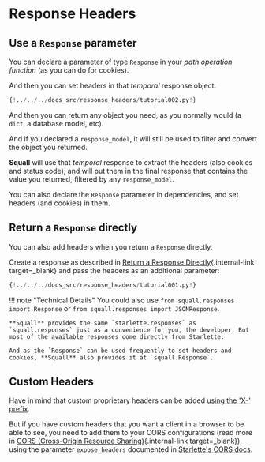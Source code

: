 # Response Headers

## Use a `Response` parameter

You can declare a parameter of type `Response` in your *path operation function* (as you can do for cookies).

And then you can set headers in that *temporal* response object.

```Python hl_lines="1  7-8"
{!../../../docs_src/response_headers/tutorial002.py!}
```

And then you can return any object you need, as you normally would (a `dict`, a database model, etc).

And if you declared a `response_model`, it will still be used to filter and convert the object you returned.

**Squall** will use that *temporal* response to extract the headers (also cookies and status code), and will put them in the final response that contains the value you returned, filtered by any `response_model`.

You can also declare the `Response` parameter in dependencies, and set headers (and cookies) in them.

## Return a `Response` directly

You can also add headers when you return a `Response` directly.

Create a response as described in [Return a Response Directly](response-directly.md){.internal-link target=_blank} and pass the headers as an additional parameter:

```Python hl_lines="10-12"
{!../../../docs_src/response_headers/tutorial001.py!}
```

!!! note "Technical Details"
    You could also use `from squall.responses import Response` or `from squall.responses import JSONResponse`.

    **Squall** provides the same `starlette.responses` as `squall.responses` just as a convenience for you, the developer. But most of the available responses come directly from Starlette.

    And as the `Response` can be used frequently to set headers and cookies, **Squall** also provides it at `squall.Response`.

## Custom Headers

Have in mind that custom proprietary headers can be added <a href="https://developer.mozilla.org/en-US/docs/Web/HTTP/Headers" class="external-link" target="_blank">using the 'X-' prefix</a>.

But if you have custom headers that you want a client in a browser to be able to see, you need to add them to your CORS configurations (read more in [CORS (Cross-Origin Resource Sharing)](../tutorial/cors.md){.internal-link target=_blank}), using the parameter `expose_headers` documented in <a href="https://www.starlette.io/middleware/#corsmiddleware" class="external-link" target="_blank">Starlette's CORS docs</a>.
